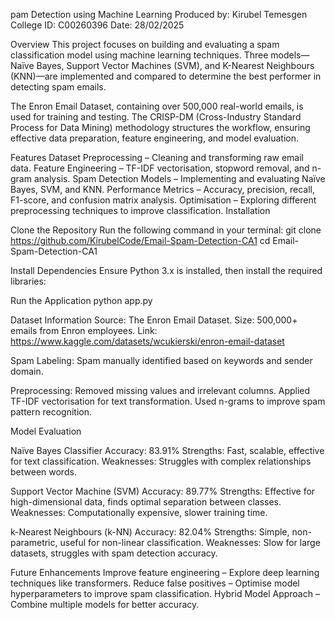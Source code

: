 pam Detection using Machine Learning Produced by: Kirubel Temesgen College ID: C00260396 Date: 28/02/2025

Overview This project focuses on building and evaluating a spam classification model using machine learning techniques. Three models—Naïve Bayes, Support Vector Machines (SVM), and K-Nearest Neighbours (KNN)—are implemented and compared to determine the best performer in detecting spam emails.

The Enron Email Dataset, containing over 500,000 real-world emails, is used for training and testing. The CRISP-DM (Cross-Industry Standard Process for Data Mining) methodology structures the workflow, ensuring effective data preparation, feature engineering, and model evaluation.

Features Dataset Preprocessing – Cleaning and transforming raw email data. Feature Engineering – TF-IDF vectorisation, stopword removal, and n-gram analysis. Spam Detection Models – Implementing and evaluating Naïve Bayes, SVM, and KNN. Performance Metrics – Accuracy, precision, recall, F1-score, and confusion matrix analysis. Optimisation – Exploring different preprocessing techniques to improve classification. Installation

Clone the Repository Run the following command in your terminal:
git clone https://github.com/KirubelCode/Email-Spam-Detection-CA1 cd Email-Spam-Detection-CA1

Install Dependencies Ensure Python 3.x is installed, then install the required libraries:

Run the Application python app.py

Dataset Information Source: The Enron Email Dataset. Size: 500,000+ emails from Enron employees. Link: https://www.kaggle.com/datasets/wcukierski/enron-email-dataset

Spam Labeling: Spam manually identified based on keywords and sender domain.

Preprocessing: Removed missing values and irrelevant columns. Applied TF-IDF vectorisation for text transformation. Used n-grams to improve spam pattern recognition.

Model Evaluation

Naïve Bayes Classifier Accuracy: 83.91% Strengths: Fast, scalable, effective for text classification. Weaknesses: Struggles with complex relationships between words.

Support Vector Machine (SVM) Accuracy: 89.77% Strengths: Effective for high-dimensional data, finds optimal separation between classes. Weaknesses: Computationally expensive, slower training time.

k-Nearest Neighbours (k-NN) Accuracy: 82.04% Strengths: Simple, non-parametric, useful for non-linear classification. Weaknesses: Slow for large datasets, struggles with spam detection accuracy.

Future Enhancements Improve feature engineering – Explore deep learning techniques like transformers. Reduce false positives – Optimise model hyperparameters to improve spam classification. Hybrid Model Approach – Combine multiple models for better accuracy.